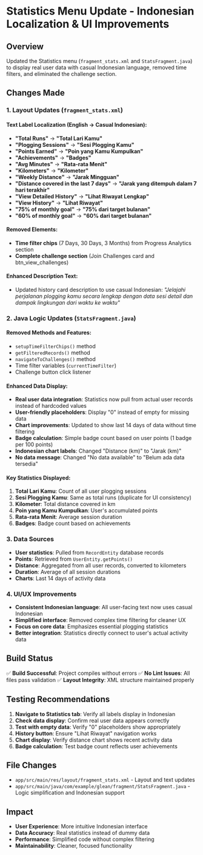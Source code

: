 # Statistics Menu Update - Indonesian Localization & UI Improvements

## Overview
Updated the Statistics menu (`fragment_stats.xml` and `StatsFragment.java`) to display real user data with casual Indonesian language, removed time filters, and eliminated the challenge section.

## Changes Made

### 1. Layout Updates (`fragment_stats.xml`)

#### Text Label Localization (English → Casual Indonesian):
- **"Total Runs"** → **"Total Lari Kamu"**
- **"Plogging Sessions"** → **"Sesi Plogging Kamu"**
- **"Points Earned"** → **"Poin yang Kamu Kumpulkan"**
- **"Achievements"** → **"Badges"**
- **"Avg Minutes"** → **"Rata-rata Menit"**
- **"Kilometers"** → **"Kilometer"**
- **"Weekly Distance"** → **"Jarak Mingguan"**
- **"Distance covered in the last 7 days"** → **"Jarak yang ditempuh dalam 7 hari terakhir"**
- **"View Detailed History"** → **"Lihat Riwayat Lengkap"**
- **"View History"** → **"Lihat Riwayat"**
- **"75% of monthly goal"** → **"75% dari target bulanan"**
- **"60% of monthly goal"** → **"60% dari target bulanan"**

#### Removed Elements:
- **Time filter chips** (7 Days, 30 Days, 3 Months) from Progress Analytics section
- **Complete challenge section** (Join Challenges card and btn_view_challenges)

#### Enhanced Description Text:
- Updated history card description to use casual Indonesian: *"Jelajahi perjalanan plogging kamu secara lengkap dengan data sesi detail dan dampak lingkungan dari waktu ke waktu"*

### 2. Java Logic Updates (`StatsFragment.java`)

#### Removed Methods and Features:
- `setupTimeFilterChips()` method
- `getFilteredRecords()` method
- `navigateToChallenges()` method
- Time filter variables (`currentTimeFilter`)
- Challenge button click listener

#### Enhanced Data Display:
- **Real user data integration**: Statistics now pull from actual user records instead of hardcoded values
- **User-friendly placeholders**: Display "0" instead of empty for missing data
- **Chart improvements**: Updated to show last 14 days of data without time filtering
- **Badge calculation**: Simple badge count based on user points (1 badge per 100 points)
- **Indonesian chart labels**: Changed "Distance (km)" to "Jarak (km)"
- **No data message**: Changed "No data available" to "Belum ada data tersedia"

#### Key Statistics Displayed:
1. **Total Lari Kamu**: Count of all user plogging sessions
2. **Sesi Plogging Kamu**: Same as total runs (duplicate for UI consistency)
3. **Kilometer**: Total distance covered in km
4. **Poin yang Kamu Kumpulkan**: User's accumulated points
5. **Rata-rata Menit**: Average session duration
6. **Badges**: Badge count based on achievements

### 3. Data Sources
- **User statistics**: Pulled from `RecordEntity` database records
- **Points**: Retrieved from `UserEntity.getPoints()`
- **Distance**: Aggregated from all user records, converted to kilometers
- **Duration**: Average of all session durations
- **Charts**: Last 14 days of activity data

### 4. UI/UX Improvements
- **Consistent Indonesian language**: All user-facing text now uses casual Indonesian
- **Simplified interface**: Removed complex time filtering for cleaner UX
- **Focus on core data**: Emphasizes essential plogging statistics
- **Better integration**: Statistics directly connect to user's actual activity data

## Build Status
✅ **Build Successful**: Project compiles without errors
✅ **No Lint Issues**: All files pass validation
✅ **Layout Integrity**: XML structure maintained properly

## Testing Recommendations
1. **Navigate to Statistics tab**: Verify all labels display in Indonesian
2. **Check data display**: Confirm real user data appears correctly
3. **Test with empty data**: Verify "0" placeholders show appropriately
4. **History button**: Ensure "Lihat Riwayat" navigation works
5. **Chart display**: Verify distance chart shows recent activity data
6. **Badge calculation**: Test badge count reflects user achievements

## File Changes
- `app/src/main/res/layout/fragment_stats.xml` - Layout and text updates
- `app/src/main/java/com/example/glean/fragment/StatsFragment.java` - Logic simplification and Indonesian support

## Impact
- **User Experience**: More intuitive Indonesian interface
- **Data Accuracy**: Real statistics instead of dummy data
- **Performance**: Simplified code without complex filtering
- **Maintainability**: Cleaner, focused functionality
